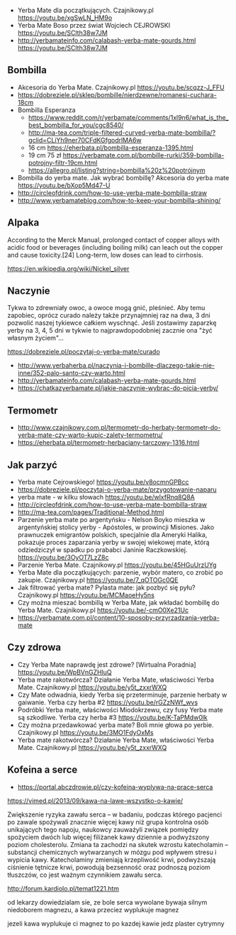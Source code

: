 - Yerba Mate dla początkujących. Czajnikowy.pl https://youtu.be/xgSwLN_HM9o
- Yerba Mate Boso przez świat Wojciech CEJROWSKI https://youtu.be/SClth38w7JM
- http://yerbamateinfo.com/calabash-yerba-mate-gourds.html https://youtu.be/SClth38w7JM

## Bombilla

- Akcesoria do Yerba Mate. Czajnikowy.pl https://youtu.be/scqzz-J_FFU
- https://dobreziele.pl/sklep/bombille/nierdzewne/romanesi-cuchara-18cm
- Bombilla Esperanza
  - https://www.reddit.com/r/yerbamate/comments/1xl9n6/what_is_the_best_bombilla_for_you/cgc8540/
  - http://ma-tea.com/triple-filtered-curved-yerba-mate-bombilla/?gclid=CLiYh9ner70CFdKGfgodrlMA6w
  - 16 cm https://eherbata.pl/bombilla-esperanza-1395.html
  - 19 cm 75 zł https://yerbamate.com.pl/bombille-rurki/359-bombilla-potrojny-filtr-19cm.html
  - https://allegro.pl/listing?string=bombilla%20z%20potrójnym
- Bombilla do yerba mate. Jak wybrać bombillę? Akcesoria do yerba mate https://youtu.be/bXop5Md47-U
- http://circleofdrink.com/how-to-use-yerba-mate-bombilla-straw
- http://www.yerbamateblog.com/how-to-keep-your-bombilla-shining/

## Alpaka

According to the Merck Manual, prolonged contact of copper alloys with acidic food or beverages (including boiling milk) can leach out the copper and cause toxicity.[24] Long-term, low doses can lead to cirrhosis.

https://en.wikipedia.org/wiki/Nickel_silver

## Naczynie

Tykwa to zdrewniały owoc, a owoce mogą gnić, pleśnieć. Aby temu zapobiec, oprócz curado należy także przynajmniej raz na dwa, 3 dni pozwolić naszej tykiewce całkiem wyschnąć. Jeśli zostawimy zaparzkę yerby na 3, 4, 5 dni w tykwie to najprawdopodobniej zacznie ona "żyć własnym życiem"...

https://dobreziele.pl/poczytaj-o-yerba-mate/curado

- http://www.yerbaherba.pl/naczynia-i-bombille-dlaczego-takie-nie-inne/352-palo-santo-czy-warto.html
- http://yerbamateinfo.com/calabash-yerba-mate-gourds.html
- https://chatkazyerbamate.pl/jakie-naczynie-wybrac-do-picia-yerby/

## Termometr

- http://www.czajnikowy.com.pl/termometr-do-herbaty-termometr-do-yerba-mate-czy-warto-kupic-zalety-termometru/
- https://eherbata.pl/termometr-herbaciany-tarczowy-1316.html

## Jak parzyć

- Yerba mate Cejrowskiego! https://youtu.be/v8ocmnGPBcc
- https://dobreziele.pl/poczytaj-o-yerba-mate/przygotowanie-naparu
- yerba mate - w kilku słowach https://youtu.be/wlxfRnq8Q8A
- http://circleofdrink.com/how-to-use-yerba-mate-bombilla-straw
- http://ma-tea.com/pages/Traditional-Method.html
- Parzenie yerba mate po argentyńsku - Nelson Boyko mieszka w argentyńskiej stolicy yerby - Apóstoles, w prowincji Misiones. Jako prawnuczek emigrantów polskich, specjalnie dla Ameryki Halika, pokazuje proces zaparzania yerby w swojej wiekowej mate, którą odziedziczył w spadku po prababci Janinie Raczkowskiej. https://youtu.be/3OyOT7LzZ8c
- Parzenie Yerba Mate. Czajnikowy.pl https://youtu.be/45HGuUrzUYg
- Yerba Mate dla początkujących: parzenie, wybór matero, co zrobić po zakupie. Czajnikowy.pl https://youtu.be/7_qOTOGc0QE
- Jak filtrować yerba mate? Pylasta mate: jak pozbyć się pyłu? Czajnikowy.pl https://youtu.be/MCMaoeHy5ns
- Czy można mieszać bombillą w Yerba Mate, jak wkładać bombillę do Yerba Mate. Czajnikowy.pl https://youtu.be/-cmO0Xe21Uc
- https://yerbamate.com.pl/content/10-sposoby-przyrzadzania-yerba-mate

## Czy zdrowa

- Czy Yerba Mate naprawdę jest zdrowe? [Wirtualna Poradnia] https://youtu.be/WpBVnGZHluQ
- Yerba mate rakotwórcza? Działanie Yerba Mate, właściwości Yerba Mate. Czajnikowy.pl https://youtu.be/y5t_zxxrWXQ
- Czy Mate odwadnia, kiedy Yerba się przeterminuje, parzenie herbaty w gaiwanie. Yerba czy herba #2 https://youtu.be/rGZzNWf_wvs
- Podróbki Yerba mate, właściwości Miodokrzewu, czy fusy Yerba mate są szkodliwe. Yerba czy herba #3 https://youtu.be/K-TaPMdw0lk
- Czy można przedawkować yerba mate? Boli mnie głowa po yerbie. Czajnikowy.pl https://youtu.be/3MO1FdyOxMs
- Yerba mate rakotwórcza? Działanie Yerba Mate, właściwości Yerba Mate. Czajnikowy.pl https://youtu.be/y5t_zxxrWXQ

## Kofeina a serce

- https://portal.abczdrowie.pl/czy-kofeina-wyplywa-na-prace-serca

https://vimed.pl/2013/09/kawa-na-lawe-wszystko-o-kawie/

Zwiększenie ryzyka zawału serca – w badaniu, podczas którego pacjenci po zawale spożywali znacznie więcej kawy niż grupa kontrolna osób unikających tego napoju, naukowcy zauważyli związek pomiędzy spożyciem dwóch lub więcej filiżanek kawy dziennie a podwyższony poziom cholesterolu. Zmiana ta zachodzi na skutek wzrostu katecholamin – substancji chemicznych wytwarzanych w mózgu pod wpływem stresu i wypicia kawy. Katecholaminy zmieniają krzepliwość krwi, podwyższają ciśnienie tętnicze krwi, powodują bezsenność oraz podnoszą poziom tłuszczów, co jest ważnym czynnikiem zawału serca.

http://forum.kardiolo.pl/temat1221.htm

od lekarzy dowiedzialam sie, ze bole serca wywolane bywaja silnym niedoborem magnezu, a kawa przeciez wyplukuje magnez

jezeli kawa wyplukuje ci magnez to po kazdej kawie jedz plaster cytrymny
